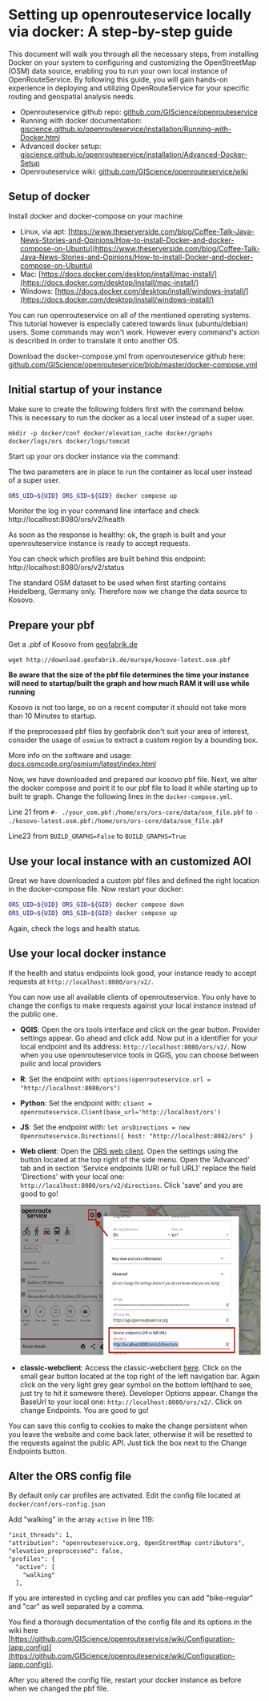 # Setting up openrouteservice locally via docker: A step-by-step guide

This document will walk you through all the necessary steps, from installing Docker on your system to configuring and customizing the OpenStreetMap (OSM) data source, enabling you to run your own local instance of OpenRouteService. By following this guide, you will gain hands-on experience in deploying and utilizing OpenRouteService for your specific routing and geospatial analysis needs.


* Openrouteservice github repo: [github.com/GIScience/openrouteservice](https://github.com/GIScience/openrouteservice)
* Running with docker documentation: [giscience.github.io/openrouteservice/installation/Running-with-Docker.html](https://giscience.github.io/openrouteservice/installation/Running-with-Docker.html)
* Advanced docker setup: [giscience.github.io/openrouteservice/installation/Advanced-Docker-Setup](https://giscience.github.io/openrouteservice/installation/Advanced-Docker-Setup)
* Openrouteservice wiki: [github.com/GIScience/openrouteservice/wiki](https://github.com/GIScience/openrouteservice/wiki)



## Setup of docker

Install docker and docker-compose on your machine
* Linux, via apt: [https://www.theserverside.com/blog/Coffee-Talk-Java-News-Stories-and-Opinions/How-to-install-Docker-and-docker-compose-on-Ubuntu](https://www.theserverside.com/blog/Coffee-Talk-Java-News-Stories-and-Opinions/How-to-install-Docker-and-docker-compose-on-Ubuntu)
* Mac: [https://docs.docker.com/desktop/install/mac-install/](https://docs.docker.com/desktop/install/mac-install/)
* Windows: [https://docs.docker.com/desktop/install/windows-install/](https://docs.docker.com/desktop/install/windows-install/)

You can run openrouteservice on all of the mentioned operating systems. This tutorial however is especially catered towards linux (ubuntu/debian) users. Some commands may won't work. However every command's action is described in order to translate it onto another OS.

Download the docker-compose.yml from openrouteservice github here: [github.com/GIScience/openrouteservice/blob/master/docker-compose.yml](https://github.com/GIScience/openrouteservice/blob/master/docker-compose.yml)

## Initial startup of your instance

Make sure to create the following folders first with the command below. This is necessary to run the docker as a local user instead of a super user.

```
mkdir -p docker/conf docker/elevation_cache docker/graphs docker/logs/ors docker/logs/tomcat
```


Start up your ors docker instance via the command:

The two parameters are in place to run the container as local user instead of a super user.
```sh
ORS_UID=${UID} ORS_GID=${GID} docker compose up
```

Monitor the log in your command line interface and check 
http://localhost:8080/ors/v2/health 

As soon as the response is healthy: ok, the graph is built and your openrouteservice instance is ready to accept requests.

You can check which profiles are built behind this endpoint:
http://localhost:8080/ors/v2/status

The standard OSM dataset to be used when first starting contains Heidelberg, Germany only. Therefore now we change the data source to Kosovo.

## Prepare your pbf


Get a .pbf of Kosovo from [geofabrik.de](https://www.geofabrik.de)


```
wget http://download.geofabrik.de/europe/kosovo-latest.osm.pbf
```

**Be aware that the size of the pbf file determines the time your instance will need to startup/built the graph and how much RAM it will use while running**

Kosovo is not too large, so on a recent computer it should not take more than 10 Minutes to startup.

If the preprocessed pbf files by geofabrik don't suit your area of interest, consider the usage of `osmium` to extract a custom region by a bounding box.

More info on the software and usage:
[docs.osmcode.org/osmium/latest/index.html](https://docs.osmcode.org/osmium/latest/index.html)

Now, we have downloaded and prepared our kosovo pbf file. 
Next, we alter the docker compose and point it to our pbf file to load it while starting up to built te graph. Change the following lines in the `docker-compose.yml`.


Line 21 from `#- ./your_osm.pbf:/home/ors/ors-core/data/osm_file.pbf` to `- ./kosovo-latest.osm.pbf:/home/ors/ors-core/data/osm_file.pbf`

Line23 from `BUILD_GRAPHS=False` to `BUILD_GRAPHS=True`


## Use your local instance with an customized AOI

Great we have downloaded a custom pbf files and defined the right location in the docker-compose file. Now restart your docker:

```sh
ORS_UID=${UID} ORS_GID=${GID} docker compose down
ORS_UID=${UID} ORS_GID=${GID} docker compose up
```

Again, check the logs and health status.

## Use your local docker instance

If the health and status endpoints look good, your instance ready to accept requests at `http://localhost:8080/ors/v2/`.

You can now use all available clients of openrouteservice. You only have to change the configs to make requests against your local instance instead of the public one.

* **QGIS**: Open the ors tools interface and click on the gear button. Provider settings appear. Go ahead and click add. Now put in a identifier for your local endpoint and its address: `http://localhost:8080/ors/v2/`. Now when you use openrouteservice tools in QGIS, you can choose between pulic and local providers
* **R**: Set the endpoint with: `options(openrouteservice.url = "http://localhost:8080/ors")`
* **Python**: Set the endpoint with: `client = openrouteservice.Client(base_url='http://localhost/ors')`
* **JS**: Set the endpoint with: `let orsDirections = new Openrouteservice.Directions({ host: "http://localhost:8082/ors" }`
* **Web client**: Open the [ORS web client](https://maps.openrouteservice.org). Open the settings using the button located at the top right of the side menu. Open the 'Advanced' tab and in section 'Service endpoints (URI or full URL)' replace the field 'Directions' with your local one: `http://localhost:8080/ors/v2/directions`. Click 'save' and you are good to go!

    <img src="../img/local_ors_webclient.png" height="300px"></img>

* **classic-webclient**: Access the classic-webclient [here](https://classic-maps.openrouteservice.org/directions?n1=49.413207&n2=8.701944&n3=13&b=0&c=0&k1=en-US&k2=km). Click on the small gear button located at the top right of the left navigation bar. Again click on the very light grey gear symbol on the bottom left(hard to see, just try to hit it somewere there). Developer Options appear. Change the BaseUrl to your local one: `http://localhost:8080/ors/v2/`. Click on change Endpoints. You are good to go!

You can save this config to cookies to make the change persistent when you leave the website and come back later, otherwise it will be resetted to the requests against the public API. Just tick the box next to the Change Endpoints button.


## Alter the ORS config file

By default only car profiles are activated.
Edit the config file located at `docker/conf/ors-config.json` 


Add "walking" in the array `active` in line 119:

```
"init_threads": 1,
"attribution": "openrouteservice.org, OpenStreetMap contributors",
"elevation_preprocessed": false,
"profiles": {
  "active": [
    "walking"
  ],

```
If you are interested in cycling and car profiles you can add "bike-regular" and "car" as well separated by a comma.

You find a thorough documentation of the config file and its options in the wiki here [https://github.com/GIScience/openrouteservice/wiki/Configuration-(app.config)](https://github.com/GIScience/openrouteservice/wiki/Configuration-(app.config)).

After you altered the config file, restart your docker instance as before when we changed the pbf file.



